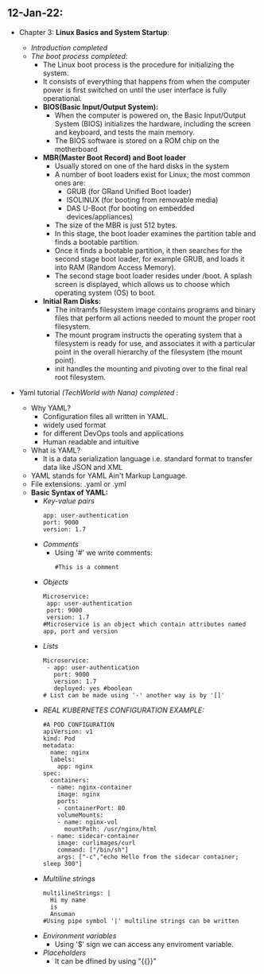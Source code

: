 ## 12-Jan-22:


- Chapter 3: **Linux Basics and System Startup**:
  - *Introduction completed*
  - *The boot process completed:*
    - The Linux boot process is the procedure for initializing the system.
    - It consists of everything that happens from when the computer power is first switched on until the user interface is fully operational. 
    - **BIOS(Basic Input/Output System):**
      - When the computer is powered on, the Basic Input/Output System (BIOS) initializes the hardware, including the screen and keyboard, and tests the main memory.
      - The BIOS software is stored on a ROM chip on the motherboard
    - **MBR(Master Boot Record) and Boot loader**
      - Usually stored on one of the hard disks in the system
      - A number of boot loaders exist for Linux; the most common ones are:
        - GRUB (for GRand Unified Boot loader)
        - ISOLINUX (for booting from removable media)
        - DAS U-Boot (for booting on embedded devices/appliances)
      - The size of the MBR is just 512 bytes.
      - In this stage, the boot loader examines the partition table and finds a bootable partition. 
      - Once it finds a bootable partition, it then searches for the second stage boot loader, for example GRUB, and loads it into RAM (Random Access Memory).
      - The second stage boot loader resides under /boot. A splash screen is displayed, which allows us to choose which operating system (OS) to boot.
    - **Initial Ram Disks:**
      - The initramfs filesystem image contains programs and binary files that perform all actions needed to mount the proper root filesystem.
      - The mount program instructs the operating system that a filesystem is ready for use, and associates it with a particular point in the overall hierarchy of the filesystem (the mount point).
      - init handles the mounting and pivoting over to the final real root filesystem.
    
- Yaml tutorial *(TechWorld with Nana) completed* :
  - Why YAML?
    - Configuration files all written in YAML.
    - widely used format
    - for different DevOps tools and applications
    - Human readable and intuitive
  - What is YAML?
    - It is a data serialization language i.e. standard format to transfer data like JSON and XML
  - YAML stands for YAML Ain't Markup Language.
  - File extensions: .yaml or .yml
  - **Basic Syntax of YAML:**
    - *Key-value pairs*
      ```
      app: user-authentication
      port: 9000
      version: 1.7
      ```
    - *Comments*
      - Using '#' we write comments:
        ```
        #This is a comment
        ```
    - *Objects*
      ```
      Microservice:
       app: user-authentication
       port: 9000
       version: 1.7
      #Microservice is an object which contain attributes named app, port and version
      ```
    - *Lists*
      ```
      Microservice:
       - app: user-authentication
         port: 9000
         version: 1.7
         deployed: yes #boolean
      # List can be made using '-' another way is by '[]'
      ```
    - *REAL KUBERNETES CONFIGURATION EXAMPLE:*
      ```
      #A POD CONFIGURATION
      apiVersion: v1
      kind: Pod
      metadata:
        name: nginx
        labels:
          app: nginx
      spec:
        containers:
        - name: nginx-container
          image: nginx
          ports:
          - containerPort: 80
          volumeMounts:
          - name: nginx-vol
            mountPath: /usr/nginx/html
        - name: sidecar-container
          image: curlimages/curl
          command: ["/bin/sh"]
          args: ["-c","echo Hello from the sidecar container; sleep 300"]
      ```
    - *Multiline strings*
      ```
      multilineStrings: |
        Hi my name 
        is 
        Ansuman
      #Using pipe symbol '|' multiline strings can be written
      ```
    - *Environment variables*
      - Using '$' sign we can access any enviroment variable.
    - *Placeholders*
      - It can be dfined by using "{{}}"
